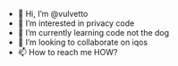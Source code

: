 - 👋 Hi, I’m @vulvetto
- 👀 I’m interested in privacy code
- 🌱 I’m currently learning code not the dog
- 💞️ I’m looking to collaborate on iqos
- 📫 How to reach me HOW?

<!---
vulvetto/vulvetto is a ✨ special ✨ repository because its `README.md` (this file) appears on your GitHub profile.
You can click the Preview link to take a look at your changes.
--->
